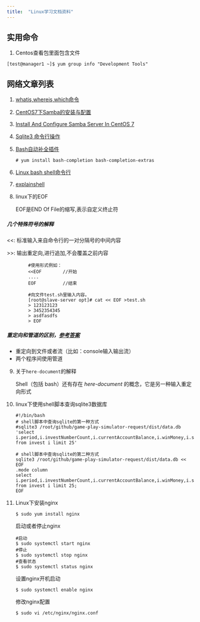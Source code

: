 ```yaml
---
title:  "Linux学习文档资料"
---
```

## 实用命令
1. Centos查看包里面包含文件
```shell
[test@manager1 ~]$ yum group info "Development Tools"
```


## 网络文章列表

1. [whatis,whereis,which命令](http://www.thegeekstuff.com/2013/04/linux-which-whatis-whereis/)

2. [CentOS7下Samba的安装与配置 ](http://wangzhijian.blog.51cto.com/6427016/1698879)

3. [Install And Configure Samba Server In CentOS 7](https://www.unixmen.com/install-configure-samba-server-centos-7/)

4. [Sqlite3 命令行操作](https://sqlite.org/cli.html)

5. [Bash自动补全插件](https://www.cyberciti.biz/faq/fedora-redhat-scientific-linuxenable-bash-completion/)
    ```shell
    # yum install bash-completion bash-completion-extras
    ```

6. [Linux bash shell命令行](https://ss64.com/bash/)

7. [explainshell](https://explainshell.com/)

8. linux下的EOF

    EOF是END Of File的缩写,表示自定义终止符

##### 几个特殊符号的解释

   \<\<: 标准输入来自命令行的一对分隔号的中间内容

   \>\>: 输出重定向,进行追加,不会覆盖之前内容  
   ```shell
           #使用形式例如：
           <<EOF        //开始
           ....
           EOF          //结束
       
           #向文件test.sh里输入内容。
           [root@slave-server opt]# cat << EOF >test.sh 
           > 123123123
           > 3452354345
           > asdfasdfs
           > EOF
   ```
##### 重定向和管道的区别，[参考答案](https://askubuntu.com/questions/172982/what-is-the-difference-between-redirection-and-pipe)

+ 重定向到文件或者流（比如：console输入输出流）
+ 两个程序间使用管道

9. 关于`here-document`的解释

    Shell（包括 bash）还有存在 *here-document* 的概念，它是另一种输入重定向形式

10. linux下使用shell脚本查询sqlite3数据库

    ```shell
    #!/bin/bash
    # shell脚本中查询sqlite的第一种方式
    #sqlite3 /root/github/game-play-simulator-request/dist/data.db 'select i.period,i.investNumberCount,i.currentAccountBalance,i.winMoney,i.status,i.isWin,i.investTime from invest i limit 25'

    # shell脚本中查询sqlite的第二种方式
    sqlite3 /root/github/game-play-simulator-request/dist/data.db << EOF
    .mode column
    select i.period,i.investNumberCount,i.currentAccountBalance,i.winMoney,i.status,i.isWin,i.investTime from invest i limit 25;
    EOF
    ```
11. Linux下安装nginx
    ```shell
    $ sudo yum install nginx
    ```
    
    启动或者停止nginx
    ```shell
    #启动
    $ sudo systemctl start nginx
    #停止
    $ sudo systemctl stop nginx
    #查看状态
    $ sudo systemctl status nginx
    ```
    
    设置nginx开机启动
    ```shell
    $ sudo systemctl enable nginx
    ```
    
    修改nginx配置
    ```shell
    $ sudo vi /etc/nginx/nginx.conf
    ```

    ​
